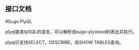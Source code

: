 ## 接口文档

#Sugo PlyQL

plyql是类似SQL的语言，可以解析成sugo-plywood的表达并执行。

plyql只支持SELECT，DESCRIBE，和SHOW TABLES查询。